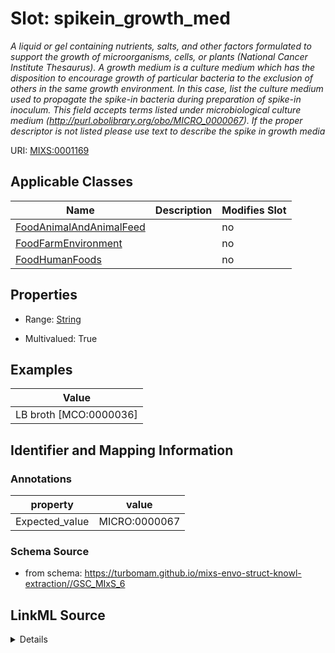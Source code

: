# Slot: spikein_growth_med


_A liquid or gel containing nutrients, salts, and other factors formulated to support the growth of microorganisms, cells, or plants (National Cancer Institute Thesaurus).  A growth medium is a culture medium which has the disposition to encourage growth of particular bacteria to the exclusion of others in the same growth environment.  In this case, list the culture medium used to propagate the spike-in bacteria during preparation of spike-in inoculum. This field accepts terms listed under microbiological culture medium (http://purl.obolibrary.org/obo/MICRO_0000067). If the proper descriptor is not listed please use text to describe the spike in growth media_



URI: [MIXS:0001169](https://w3id.org/mixs/0001169)



<!-- no inheritance hierarchy -->




## Applicable Classes

| Name | Description | Modifies Slot |
| --- | --- | --- |
[FoodAnimalAndAnimalFeed](FoodAnimalAndAnimalFeed.md) |  |  no  |
[FoodFarmEnvironment](FoodFarmEnvironment.md) |  |  no  |
[FoodHumanFoods](FoodHumanFoods.md) |  |  no  |







## Properties

* Range: [String](String.md)

* Multivalued: True






## Examples

| Value |
| --- |
| LB broth [MCO:0000036] |

## Identifier and Mapping Information





### Annotations

| property | value |
| --- | --- |
| Expected_value | MICRO:0000067 |



### Schema Source


* from schema: https://turbomam.github.io/mixs-envo-struct-knowl-extraction//GSC_MIxS_6




## LinkML Source

<details>
```yaml
name: spikein_growth_med
annotations:
  Expected_value:
    tag: Expected_value
    value: MICRO:0000067
description: A liquid or gel containing nutrients, salts, and other factors formulated
  to support the growth of microorganisms, cells, or plants (National Cancer Institute
  Thesaurus).  A growth medium is a culture medium which has the disposition to encourage
  growth of particular bacteria to the exclusion of others in the same growth environment.  In
  this case, list the culture medium used to propagate the spike-in bacteria during
  preparation of spike-in inoculum. This field accepts terms listed under microbiological
  culture medium (http://purl.obolibrary.org/obo/MICRO_0000067). If the proper descriptor
  is not listed please use text to describe the spike in growth media
title: spike-in growth medium
notes:
- growth
- spike
examples:
- value: LB broth [MCO:0000036]
from_schema: https://turbomam.github.io/mixs-envo-struct-knowl-extraction//GSC_MIxS_6
rank: 1000
string_serialization: '{text}|{termLabel} [{termID}]'
slot_uri: MIXS:0001169
multivalued: true
alias: spikein_growth_med
domain_of:
- FoodAnimalAndAnimalFeed
- FoodFarmEnvironment
- FoodHumanFoods
range: string
required: false
recommended: false

```
</details>